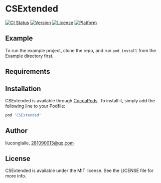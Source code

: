 # CSExtended

[![CI Status](http://img.shields.io/travis/liuconglaile/CSExtended.svg?style=flat)](https://travis-ci.org/liuconglaile/CSExtended)
[![Version](https://img.shields.io/cocoapods/v/CSExtended.svg?style=flat)](http://cocoapods.org/pods/CSExtended)
[![License](https://img.shields.io/cocoapods/l/CSExtended.svg?style=flat)](http://cocoapods.org/pods/CSExtended)
[![Platform](https://img.shields.io/cocoapods/p/CSExtended.svg?style=flat)](http://cocoapods.org/pods/CSExtended)

## Example

To run the example project, clone the repo, and run `pod install` from the Example directory first.

## Requirements

## Installation

CSExtended is available through [CocoaPods](http://cocoapods.org). To install
it, simply add the following line to your Podfile:

```ruby
pod 'CSExtended'
```

## Author

liuconglaile, 281090013@qq.com

## License

CSExtended is available under the MIT license. See the LICENSE file for more info.
